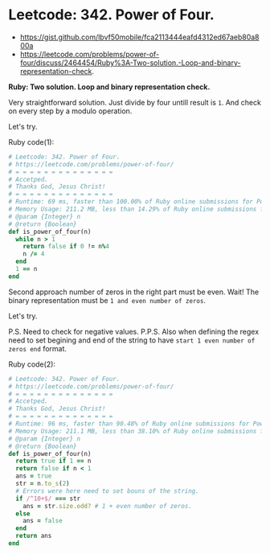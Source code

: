 # Leetcode: 342. Power of Four.

- https://gist.github.com/lbvf50mobile/fca2113444eafd4312ed67aeb80a800a
- https://leetcode.com/problems/power-of-four/discuss/2464454/Ruby%3A-Two-solution.-Loop-and-binary-representation-check.


**Ruby: Two solution. Loop and binary representation check.**

Very straightforward solution. Just divide by four untill result is `1`. And check on every step by a modulo operation.

Let's try. 

Ruby code(1):
```Ruby
# Leetcode: 342. Power of Four.
# https://leetcode.com/problems/power-of-four/
# = = = = = = = = = = = = = = 
# Accetped.
# Thanks God, Jesus Christ!
# = = = = = = = = = = = = = =
# Runtime: 69 ms, faster than 100.00% of Ruby online submissions for Power of Four.
# Memory Usage: 211.2 MB, less than 14.29% of Ruby online submissions for Power of Four.
# @param {Integer} n
# @return {Boolean}
def is_power_of_four(n)
  while n > 1
    return false if 0 != n%4
    n /= 4
  end
  1 == n
end
```

Second approach number of zeros in the right part must be even. Wait! The binary representation must be `1 and even number of zeros`. 

Let's try.

P.S. Need to check for negative values.
P.P.S. Also when defining the regex need to set begining and end of the string to have `start 1 even number of zeros end` format.

Ruby code(2):
```Ruby
# Leetcode: 342. Power of Four.
# https://leetcode.com/problems/power-of-four/
# = = = = = = = = = = = = = = 
# Accetped.
# Thanks God, Jesus Christ!
# = = = = = = = = = = = = = =
# Runtime: 96 ms, faster than 90.48% of Ruby online submissions for Power of Four.
# Memory Usage: 211.1 MB, less than 38.10% of Ruby online submissions for Power of Four.
# @param {Integer} n
# @return {Boolean}
def is_power_of_four(n)
  return true if 1 == n
  return false if n < 1
  ans = true
  str = n.to_s(2)
  # Errors were here need to set bouns of the string.
  if /^10+$/ === str
    ans = str.size.odd? # 1 + even number of zeros.
  else
    ans = false
  end
  return ans
end
```
